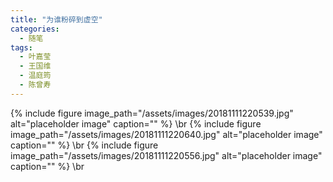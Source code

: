 ```yaml
---
title: "为谁粉碎到虚空"
categories:
  - 随笔
tags:
  - 叶嘉莹
  - 王国维
  - 温庭筠
  - 陈曾寿
---
```


{% include figure image_path="/assets/images/20181111220539.jpg" alt="placeholder image" caption="" %} \br
{% include figure image_path="/assets/images/20181111220640.jpg" alt="placeholder image" caption="" %} \br
{% include figure image_path="/assets/images/20181111220556.jpg" alt="placeholder image" caption="" %} \br
